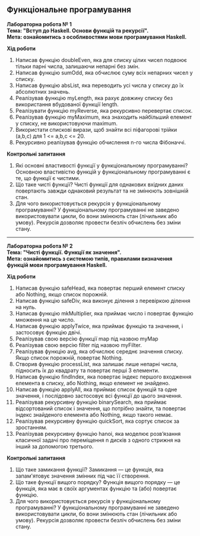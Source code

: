 __Функціональне програмування__
---
__Лабораторна робота № 1__<br>
__Тема: "Вступ до Haskell. Основи функцій та рекурсії".__<br>
__Мета: ознайомитись з особливостями мови програмування Haskell.__

__Хід роботи__

1. Написав функцію doubleEven, яка для списку цілих чисел подвоює тільки парні числа, залишаючи непарні без змін.
2. Написав функцію sumOdd, яка обчислює суму всіх непарних чисел у списку.
3. Написав функцію absList, яка переводить усі числа у списку до їх абсолютних значень.
4. Реалізував функцію myLength, яка рахує довжину списку без використання вбудованої функції length.
5. Реалізувати функцію myReverse, яка рекурсивно перевертає список.
6. Реалізував функцію myMaximum, яка знаходить найбільший елемент у списку, не використовуючи maximum.
7. Використати спискові вирази, щоб знайти всі піфагорові трійки (a,b,c) для 1 <= a,b,c <= 20.
8. Рекурсивно реалізував функцію обчислення n-го числа Фібоначчі.

__Контрольні запитання__

1. Які основні властивості функції у функціональному програмуванні?
Основною властивістю функцій у функціональному програмуванні є те, що функції є чистими.
2. Що таке чисті функції?
Чисті функції для однакових вхідних даних повертають завжди однаковий результат та не змінюють зовнішній стан. 
3. Для чого використовується рекурсія у функціональному програмуванні?
У функціональному програмуванні не заведено використовувати цикли, бо вони змінюють стан (лічильник або умову). Рекурсія дозволяє провести безліч обчислень без зміни стану.
---
__Лабораторна робота № 2__<br>
__Тема: "Чисті функції. Функції як значення".__<br>
__Мета: ознайомитись з системою типів, правилами визначення функцій мови програмування Haskell.__

__Хід роботи__

1. Написав функцію safeHead, яка повертає перший елемент списку або Nothing, якщо список порожній.
2. Написав функцію safeDiv, яка виконує ділення з перевіркою ділення на нуль.
3. Написав функцію mkMultiplier, яка приймає число і повертає функцію множення на це число.
4. Написав функцію applyTwice, яка приймає функцію та значення, і застосовує функцію двічі.
5. Реалізував свою версію функції map під назвою myMap
6. Реалізував свою версію filter під назвою myFilter.
7. Реалізував функцію avg, яка обчислює середнє значення списку. Якщо список порожній, повертає Nothing.
8. Створив функцію processList, яка залишає лише непарні числа, підносить їх до квадрату та повертає перші 3 елементи.
9. Написав функцію findIndex, яка повертає індекс першого входження елемента в списку, або Nothing, якщо елемент не знайдено.
10. Написав функцію applyAll, яка приймає список функцій та одне значення, і послідовно застосовує всі функції до цього значення.
11. Реалізував рекурсивну функцію binarySearch, яка приймає відсортований список і значення, що потрібно знайти, та повертає індекс знайденого елемента або Nothing, якщо такого немає.
12. Реалізував рекурсивну функцію quickSort, яка сортує список за зростанням.
13. Реалізував рекурсивну функцію hanoi, яка моделює розв’язання класичної задачі про переміщення n дисків з одного стрижня на інший за допомогою третього.

__Контрольні запитання__

1. Що таке замикання функції?
Замикання — це функція, яка запам'ятовує значення змінних під час її створення.
2. Що таке функції вищого порядку?
Функція вищого порядку — це функція, яка має в своїх аргументах функцію та (або) повертає функцію.
3. Для чого використовується рекурсія у функціональному програмуванні?
У функціональному програмуванні не заведено використовувати цикли, бо вони змінюють стан (лічильник або умову). Рекурсія дозволяє провести безліч обчислень без зміни стану.